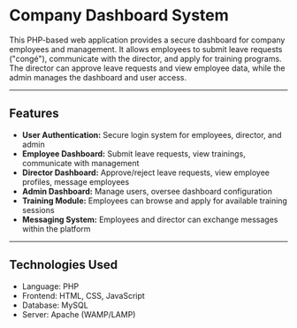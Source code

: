 # Company Dashboard System

This PHP-based web application provides a secure dashboard for company employees and management. It allows employees to submit leave requests ("congé"), communicate with the director, and apply for training programs. The director can approve leave requests and view employee data, while the admin manages the dashboard and user access.

---

## Features

- **User Authentication:** Secure login system for employees, director, and admin
- **Employee Dashboard:** Submit leave requests, view trainings, communicate with management
- **Director Dashboard:** Approve/reject leave requests, view employee profiles, message employees
- **Admin Dashboard:** Manage users, oversee dashboard configuration
- **Training Module:** Employees can browse and apply for available training sessions
- **Messaging System:** Employees and director can exchange messages within the platform

---

##  Technologies Used

- Language: PHP  
- Frontend: HTML, CSS, JavaScript  
- Database: MySQL  
- Server: Apache (WAMP/LAMP)  
